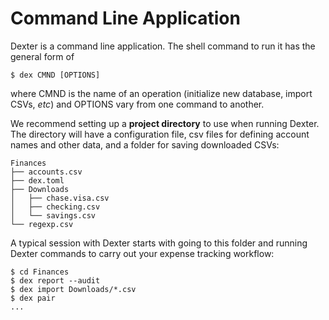 # Command Line Application

Dexter is a command line application.
The shell command to run it has the general form of
```shell
$ dex CMND [OPTIONS]
```
where CMND is the name of an operation (initialize new database, import CSVs, _etc_) and OPTIONS vary from one command to another.

We recommend setting up a **project directory** to use when running Dexter.
The directory will have a configuration file, csv files for defining account names and other data, and a folder for saving downloaded CSVs:
```
Finances
├── accounts.csv
├── dex.toml
├── Downloads
│   ├── chase.visa.csv
│   ├── checking.csv
│   └── savings.csv
└── regexp.csv
```

A typical session with Dexter starts with going to this folder and running Dexter commands to carry out your expense tracking workflow:
```shell
$ cd Finances
$ dex report --audit
$ dex import Downloads/*.csv
$ dex pair
...
```

